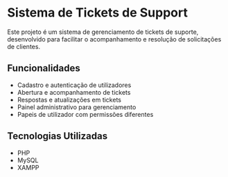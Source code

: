 # Sistema de Tickets de Support

Este projeto é um sistema de gerenciamento de tickets de suporte, desenvolvido para facilitar o acompanhamento e resolução de solicitações de clientes.

## Funcionalidades

- Cadastro e autenticação de utilizadores
- Abertura e acompanhamento de tickets
- Respostas e atualizações em tickets
- Painel administrativo para gerenciamento
- Papeis de utilizador com permissões diferentes

## Tecnologias Utilizadas

- PHP
- MySQL
- XAMPP